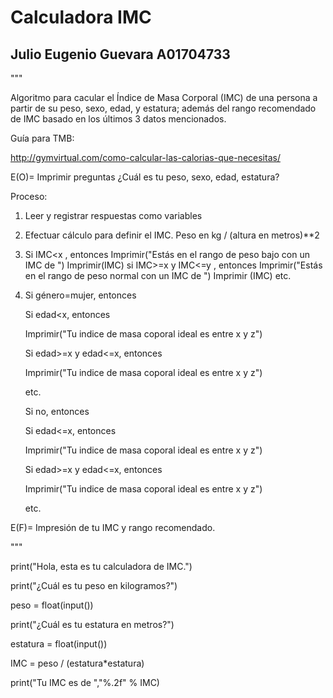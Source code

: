 # Calculadora IMC

## Julio Eugenio Guevara A01704733

"""

Algoritmo para cacular el Índice de Masa Corporal (IMC) de una persona a partir de su peso, sexo, edad, y estatura; además del rango recomendado de 
IMC basado en los últimos 3 datos mencionados.

Guía para TMB:

http://gymvirtual.com/como-calcular-las-calorias-que-necesitas/

E(O)= Imprimir preguntas ¿Cuál es tu peso, sexo, edad, estatura?

Proceso: 
1. Leer y registrar respuestas como variables
2. Efectuar cálculo para definir el IMC. Peso en kg / (altura en metros)**2
3. Si IMC<x , entonces
  Imprimir("Estás en el rango de peso bajo con un IMC de ")
  Imprimir(IMC)
  si IMC>=x y IMC<=y , entonces
  Imprimir("Estás en el rango de peso normal con un IMC de ")
  Imprimir (IMC)
  etc.
  
  
4. Si género=mujer, entonces

    Si edad<x, entonces
    
    Imprimir("Tu indice de masa coporal ideal es entre x y z")
    
    Si edad>=x y edad<=x, entonces
    
    Imprimir("Tu indice de masa coporal ideal es entre x y z")
    
    etc.
    
    
    Si no, entonces
    
    Si edad<=x, entonces
    
    Imprimir("Tu indice de masa coporal ideal es entre x y z")
    
    Si edad>=x y edad<=x, entonces
    
    Imprimir("Tu indice de masa coporal ideal es entre x y z")
    
    etc.
    
    
E(F)= Impresión de tu IMC y rango recomendado.

"""


print("Hola, esta es tu calculadora de IMC.")

print("¿Cuál es tu peso en kilogramos?")

peso = float(input())

print("¿Cuál es tu estatura en metros?")

estatura = float(input())

IMC = peso / (estatura*estatura)

print("Tu IMC es de ","%.2f" % IMC)

